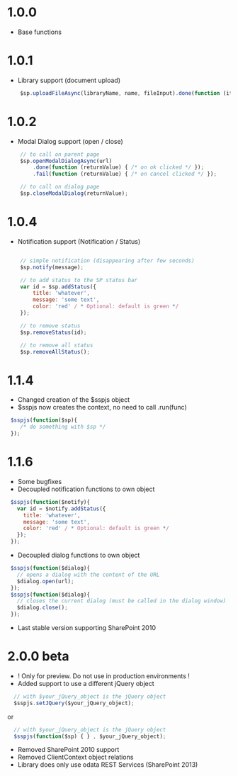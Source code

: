 # 1.0.0 #
- Base functions

# 1.0.1 #
- Library support (document upload)
```javascript
    $sp.uploadFileAsync(libraryName, name, fileInput).done(function (item) {});
```

# 1.0.2 #
- Modal Dialog support (open / close)
```javascript
    // to call on parent page
    $sp.openModalDialogAsync(url)
        .done(function (returnValue) { /* on ok clicked */ });
        .fail(function (returnValue) { /* on cancel clicked */ });

    // to call on dialog page
    $sp.closeModalDialog(returnValue);
```

# 1.0.4 #
- Notification support (Notification / Status)
```javascript

    // simple notification (disappearing after few seconds)
    $sp.notify(message);

    // to add status to the SP status bar
    var id = $sp.addStatus({
        title: 'whatever',
        message: 'some text',
        color: 'red' / * Optional: default is green */
    });

    // to remove status
    $sp.removeStatus(id);

    // to remove all status
    $sp.removeAllStatus();
```

# 1.1.4 #
- Changed creation of the $sspjs object
- $sspjs now creates the context, no need to call .run(func)
```javascript
 $sspjs(function($sp){
    /* do something with $sp */
 });
```

# 1.1.6 #
- Some bugfixes
- Decoupled notification functions to own object

```javascript
 $sspjs(function($notify){
   var id = $notify.addStatus({
     title: 'whatever',
     message: 'some text',
     color: 'red' / * Optional: default is green */
   });
 });
```

- Decoupled dialog functions to own object

```javascript
 $sspjs(function($dialog){
   // opens a dialog with the content of the URL
   $dialog.open(url);
 });
 $sspjs(function($dialog){
   // closes the current dialog (must be called in the dialog window)
   $dialog.close();
 });
```

- Last stable version supporting SharePoint 2010

# 2.0.0 beta #
- ! Only for preview. Do not use in production environments !
- Added support to use a different jQuery object

```javascript
  // with $your_jQuery_object is the jQuery object
  $sspjs.setJQuery($your_jQuery_object);
```
or
```javascript
  // with $your_jQuery_object is the jQuery object
  $sspjs(function($sp) { } , $your_jQuery_object);
```

- Removed SharePoint 2010 support
- Removed ClientContext object relations
- Library does only use odata REST Services (SharePoint 2013)
